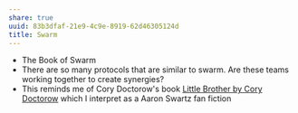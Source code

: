 ```yaml
---
share: true
uuid: 83b3dfaf-21e9-4c9e-8919-62d46305124d
title: Swarm
---
```

* The Book of Swarm
* There are so many protocols that are similar to swarm. Are these teams working together to create synergies?
* This reminds me of Cory Doctorow's book [Little Brother by Cory Doctorow](../268a16c1-2a03-4fde-a0b4-ebaf92efdd3e) which I interpret as a Aaron Swartz fan fiction